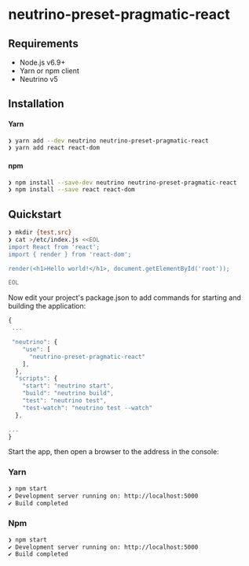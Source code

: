 # neutrino-preset-pragmatic-react
## Requirements

- Node.js v6.9+
- Yarn or npm client
- Neutrino v5

## Installation

#### Yarn

```bash
❯ yarn add --dev neutrino neutrino-preset-pragmatic-react
❯ yarn add react react-dom
```

#### npm

```bash
❯ npm install --save-dev neutrino neutrino-preset-pragmatic-react
❯ npm install --save react react-dom
```

## Quickstart

```bash
❯ mkdir {test,src}
❯ cat >/etc/index.js <<EOL
import React from 'react';
import { render } from 'react-dom';

render(<h1>Hello world!</h1>, document.getElementById('root'));

EOL
```

Now edit your project's package.json to add commands for starting and building the application:

```javascript
{
 ...

 "neutrino": {
    "use": [
      "neutrino-preset-pragmatic-react"
    ],
  },
  "scripts": {
    "start": "neutrino start",
    "build": "neutrino build",
    "test": "neutrino test",
    "test-watch": "neutrino test --watch"
  },

...
}
```

Start the app, then open a browser to the address in the console:

### Yarn

```bash
❯ npm start
✔ Development server running on: http://localhost:5000
✔ Build completed
```

### Npm

```bash
❯ npm start
✔ Development server running on: http://localhost:5000
✔ Build completed
```
